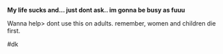 **My life sucks and... just dont ask.. im gonna be busy as fuuu**

Wanna help>
dont use this on adults. remember, women and children die first.

#dk
